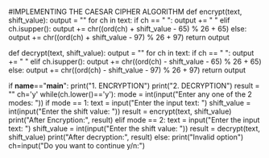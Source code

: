 #IMPLEMENTING THE CAESAR CIPHER ALGORITHM
def encrypt(text, shift_value):
    output = ""
    for ch in text:
        if ch == " ":
            output += " "
        elif ch.isupper():
            output += chr((ord(ch) + shift_value - 65) % 26 + 65)
        else:
            output += chr((ord(ch) + shift_value - 97) % 26 + 97)
    return output

def decrypt(text, shift_value):
    output = ""
    for ch in text:
        if ch == " ":
            output += " "
        elif ch.isupper():
            output += chr((ord(ch) - shift_value - 65) % 26 + 65)
        else:
            output += chr((ord(ch) - shift_value - 97) % 26 + 97)
    return output

if __name__=="__main__": 
    print("1. ENCRYPTION")
    print("2. DECRYPTION")
    result = ""
    ch='y'
    while(ch.lower()=='y'):
        mode = int(input("Enter any one of the 2 modes: "))
        if mode == 1:
            text = input("Enter the input text: ")
            shift_value = int(input("Enter the shift value: "))
            result = encrypt(text, shift_value)
            print("After Encryption:", result)
        elif mode == 2:
            text = input("Enter the input text: ")
            shift_value = int(input("Enter the shift value: "))
            result = decrypt(text, shift_value)
            print("After decryption:", result)
        else:
            print("Invalid option")
        ch=input("Do you want to continue y/n:")
